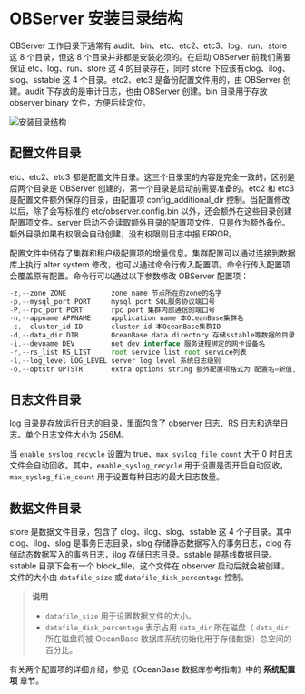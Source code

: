 # OBServer 安装目录结构

OBServer 工作目录下通常有 audit、bin、etc、etc2、etc3、log、run、store 这 8 个目录，但这 8 个目录并非都是安装必须的。在启动 OBServer 前我们需要保证 etc、log、run、store 这 4 的目录存在，同时 store 下应该有clog、ilog、slog、sstable 这 4 个目录。etc2、etc3 是备份配置文件用的，由 OBServer 创建。audit 下存放的是审计日志，也由 OBServer 创建。bin 目录用于存放 observer binary 文件，方便后续定位。

![安装目录结构](https://obbusiness-private.oss-cn-shanghai.aliyuncs.com/doc/img/observer/V3.1.3/zh-CN/oceanbase-database-overview/observer-architecture/1.structure-of-observer-installation-directory-OBServer%E5%AE%89%E8%A3%85%E7%9B%AE%E5%BD%95%E7%BB%93%E6%9E%84.png)

## 配置文件目录

etc、etc2、etc3 都是配置文件目录。这三个目录里的内容是完全一致的，区别是后两个目录是 OBServer 创建的，第一个目录是启动前需要准备的。etc2 和 etc3 是配置文件额外保存的目录，由配置项 config_additional_dir 控制。当配置修改以后，除了会写标准的 etc/observer.config.bin 以外，还会额外在这些目录创建配置项文件。server 启动不会读取额外目录的配置项文件，只是作为额外备份。额外目录如果有权限会自动创建，没有权限则日志中报 ERROR。

配置文件中储存了集群和租户级配置项的增量信息。集群配置可以通过连接到数据库上执行 alter system 修改，也可以通过命令行传入配置项。命令行传入配置项会覆盖原有配置。命令行可以通过以下参数修改 OBServer 配置项：

```javascript
-z,--zone ZONE           zone name 节点所在的zone的名字
-p,--mysql_port PORT     mysql port SQL服务协议端口号
-P,--rpc_port PORT       rpc port 集群内部通信的端口号
-n,--appname APPNAME     application name 本OceanBase集群名
-c,--cluster_id ID       cluster id 本OceanBase集群ID
-d,--data_dir DIR        OceanBase data directory 存储sstable等数据的目录
-i,--devname DEV         net dev interface 服务进程绑定的网卡设备名
-r,--rs_list RS_LIST     root service list root service列表
-l,--log_level LOG_LEVEL server log level 系统日志级别
-o,--optstr OPTSTR       extra options string 额外配置项格式为 配置名=新值,配置名=新值
```

## 日志文件目录

log 目录是存放运行日志的目录，里面包含了 observer 日志、RS 日志和选举日志。单个日志文件大小为 256M。

当 `enable_syslog_recycle` 设置为 true、`max_syslog_file_count` 大于 0 时日志文件会自动回收。其中，`enable_syslog_recycle` 用于设置是否开启自动回收，`max_syslog_file_count` 用于设置每种日志的最大日志数量。

## 数据文件目录

store 是数据文件目录，包含了 clog、ilog、slog、sstable 这 4 个子目录。其中 clog、ilog、slog 是事务日志目录，slog 存储静态数据写入的事务日志，clog 存储动态数据写入的事务日志，ilog 存储日志目录。sstable 是基线数据目录。sstable 目录下会有一个 block_file，这个文件在 observer 启动后就会被创建，文件的大小由 `datafile_size` 或 `datafile_disk_percentage` 控制。
>**说明**
>
>* `datafile_size` 用于设置数据文件的大小。
>* `datafile_disk_percentage` 表示占用 `data_dir` 所在磁盘（ `data_dir` 所在磁盘将被 OceanBase 数据库系统初始化用于存储数据）总空间的百分比。

有关两个配置项的详细介绍，参见《OceanBase 数据库参考指南》中的 **系统配置项** 章节。

